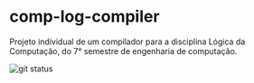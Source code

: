 # comp-log-compiler
Projeto individual de um compilador para a disciplina Lógica da Computação, do 7° semestre de engenharia de computação.

![git status](http://3.129.230.99/svg/gabrielonishi/comp-log-compiler/)
